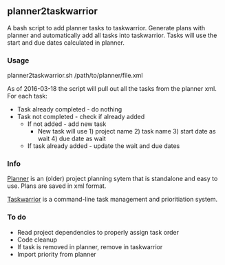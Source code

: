 ## planner2taskwarrior
A bash script to add planner tasks to taskwarrior. Generate plans with planner and automatically add all tasks into taskwarrior. Tasks will use the start and due dates calculated in planner.

### Usage
planner2taskwarrior.sh /path/to/planner/file.xml

As of 2016-03-18 the script will pull out all the tasks from the planner xml. For each task:
* Task already completed - do nothing
* Task not completed - check if already added
  * If not added - add new task
    * New task will use 1) project name 2) task name 3) start date as wait 4) due date as wait
  * If task already added - update the wait and due dates

### Info
[Planner](https://wiki.gnome.org/action/show/Apps/Planner?action=show&redirect=Planner) is an (older) project planning sytem that is standalone and easy to use. Plans are saved in xml format.

[Taskwarrior](http://taskwarrior.org) is a command-line task management and prioritiation system.

### To do
* Read project dependencies to properly assign task order
* Code cleanup
* If task is removed in planner, remove in taskwarrior
* Import priority from planner
